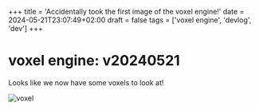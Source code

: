 +++
title = 'Accidentally took the first image of the voxel engine!'
date = 2024-05-21T23:07:49+02:00
draft = false
tags = ['voxel engine', 'devlog', 'dev']
+++

voxel engine: v20240521
===

Looks like we now have some voxels to look at!

![voxel](/images/nushire-thumbnail.png)